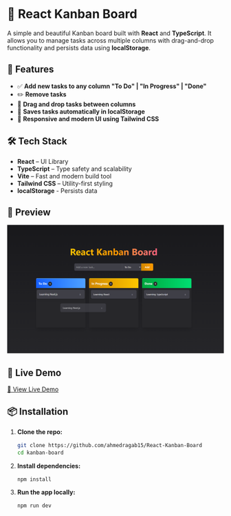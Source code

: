 # 🧩 React Kanban Board

A simple and beautiful Kanban board built with **React** and **TypeScript**. It allows you to manage tasks across multiple columns with drag-and-drop functionality and persists data using **localStorage**.

## 🚀 Features

- ✅ **Add new tasks to any column "To Do" | "In Progress" | "Done"** 
- ✏️ **Remove tasks** 
- 🔁 **Drag and drop tasks between columns** 
- 💾 **Saves tasks automatically in localStorage** 
- 🎨 **Responsive and modern UI using Tailwind CSS** 

## 🛠️ Tech Stack

- **React** – UI Library  
- **TypeScript** – Type safety and scalability  
- **Vite** – Fast and modern build tool  
- **Tailwind CSS** – Utility-first styling  
- **localStorage** - Persists data

## 📸 Preview

![preview](src/assets/preview.png)

## 🚀 Live Demo

[🔗 View Live Demo](https://kanban-board15.netlify.app)

## 📦 Installation

1. **Clone the repo:**
   ```bash
   git clone https://github.com/ahmedragab15/React-Kanban-Board
   cd kanban-board

2. **Install dependencies:**
    ```bash
    npm install

3. **Run the app locally:**
    ```bash
    npm run dev
